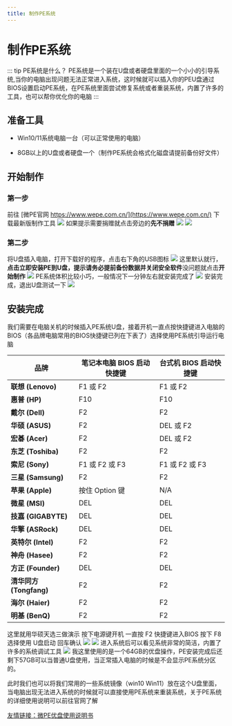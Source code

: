 ```yaml
---
title: 制作PE系统
---
```


# 制作PE系统

::: tip PE系统是什么？
PE系统是一个装在U盘或者硬盘里面的一个小小的引导系统,当你的电脑出现问题无法正常进入系统，这时候就可以插入你的PEU盘通过BIOS设置启动PE系统，在PE系统里面尝试修复系统或者重装系统，内置了许多的工具，也可以帮你优化你的电脑
:::

## 准备工具

* Win10/11系统电脑一台（可以正常使用的电脑）

* 8GB以上的U盘或者硬盘一个（制作PE系统会格式化磁盘请提前备份好文件）

## 开始制作

### 第一步
前往 [微PE官网 https://www.wepe.com.cn/](https://www.wepe.com.cn/) 下载最新版制作工具
![](/Wincooa/image/more/pe01.png)
如果提示需要捐赠就点击旁边的**先不捐赠**
![](/Wincooa/image/more/pe02.png)
![](/Wincooa/image/more/pe03.png)

### 第二步
将U盘插入电脑，打开下载好的程序，点击右下角的USB图标
![](/Wincooa/image/more/pe04.png)
这里默认就行，**点击立即安装PE到U盘，提示请务必提前备份数据并关闭安全软件**没问题就点击**开始制作**
![](/Wincooa/image/more/pe05.png)
PE系统体积比较小巧，一般情况下一分钟左右就安装完成了
![](/Wincooa/image/more/pe06.png)
安装完成，退出U盘测试一下
![](/Wincooa/image/more/pe07.png)

## 安装完成

我们需要在电脑关机的时候插入PE系统U盘，接着开机一直点按快捷键进入电脑的BIOS（各品牌电脑常用的BIOS快捷键已列在下表了）选择使用PE系统引导运行电脑

| 品牌          | 笔记本电脑 BIOS 启动快捷键 | 台式机 BIOS 启动快捷键 |
|---------------|-----------------------------|------------------------|
| **联想 (Lenovo)** | F1 或 F2                    | F1 或 F2               |
| **惠普 (HP)**      | F10                         | F10                    |
| **戴尔 (Dell)**    | F2                          | F2                     |
| **华硕 (ASUS)**    | F2                          | DEL 或 F2              |
| **宏碁 (Acer)**    | F2                          | DEL 或 F2              |
| **东芝 (Toshiba)** | F2                          | F2                     |
| **索尼 (Sony)**    | F1 或 F2 或 F3              | F1 或 F2 或 F3         |
| **三星 (Samsung)** | F2                          | F2                     |
| **苹果 (Apple)**   | 按住 Option 键              | N/A                    |
| **微星 (MSI)**     | DEL                          | DEL                    |
| **技嘉 (GIGABYTE)**| DEL                          | DEL                    |
| **华擎 (ASRock)**  | DEL                          | DEL                    |
| **英特尔 (Intel)** | F2                          | F2                     |
| **神舟 (Hasee)**   | F2                          | F2                     |
| **方正 (Founder)** | DEL                          | DEL                    |
| **清华同方 (Tongfang)** | F2                   | F2                     |
| **海尔 (Haier)**   | F2                          | F2                     |
| **明基 (BenQ)**    | F2                          | F2                     |


这里就用华硕天选三做演示 按下电源键开机 一直按 F2 快捷键进入BIOS 按下 F8 选择使用 U盘启动 回车确认
![](/Wincooa/image/more/pe08.jpg)
![](/Wincooa/image/more/pe09.jpg)
进入系统后可以看见系统非常的简洁，内置了许多的系统调试工具
![](/Wincooa/image/more/pe10.jpg)
我这里使用的是一个64GB的优盘操作，PE安装完成后还剩下57GB可以当普通U盘使用，当正常插入电脑的时候是不会显示PE系统分区的。

此时我们也可以将我们常用的一些系统镜像（win10 Win11）放在这个U盘里面，当电脑出现无法进入系统的时候就可以直接使用PE系统来重装系统，关于PE系统的详细使用说明可以前往官网了解

[友情链接：微PE优盘使用说明书](https://www.wepe.com.cn/ubook/)